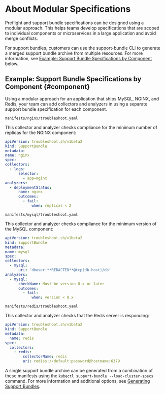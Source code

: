 # About Modular Specifications

Preflight and support bundle specifications can be designed using a modular approach. This helps teams develop specifications that are scoped to individual components or microservices in a large application and avoid merge conflicts. 

<!--You can create separate YAML files or use a combination of YAML files, URLs, and Kubernetes Secrets or ConfigMaps. -->

For support bundles, customers can use the support-bundle CLI to generate a merged support bundle archive from multiple resources. For more information, see [Example: Support Bundle Specifications by Component](#component) below.


## Example: Support Bundle Specifications by Component {#component}

Using a modular approach for an application that ships MySQL, NGINX, and Redis, your team can add collectors and analyzers in using a separate support bundle specification for each component.

`manifests/nginx/troubleshoot.yaml`

This collector and analyzer checks compliance for the minimum number of replicas for the NGINX component:

  ```yaml
apiVersion: troubleshoot.sh/v1beta2
kind: SupportBundle
metadata:
  name: nginx
spec:
  collectors:
    - logs:
        selector:
          - app=nginx
  analyzers:
    - deploymentStatus:
        name: nginx
        outcomes:
          - fail:
              when: replicas < 2
  ```

`manifests/mysql/troubleshoot.yaml`

This collector and analyzer checks compliance for the minimum version of the MySQL component:

  ```yaml
apiVersion: troubleshoot.sh/v1beta2
kind: SupportBundle
metadata:
  name: mysql
spec:
  collectors:
    - mysql:
        uri: 'dbuser:**REDACTED**@tcp(db-host)/db'
  analyzers:
    - mysql:
        checkName: Must be version 8.x or later
        outcomes:
          - fail:
              when: version < 8.x
```

`manifests/redis/troubleshoot.yaml`

This collector and analyzer checks that the Redis server is responding:

```yaml
apiVersion: troubleshoot.sh/v1beta2
kind: SupportBundle
metadata:
  name: redis
spec:
  collectors:
    - redis:
        collectorName: redis
        uri: rediss://default:password@hostname:6379
```

A single support bundle archive can be generated from a combination of these manifests using the `kubectl support-bundle --load-cluster-specs` command. 
For more information and additional options, see [Generating Support Bundles](support-bundle-generating).